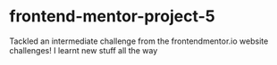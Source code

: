 # frontend-mentor-project-5
 Tackled an intermediate challenge from the frontendmentor.io website challenges! I learnt new stuff all the way
